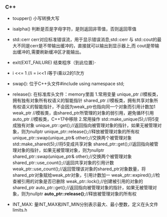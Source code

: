 ### C++
* toupper() 
    小写转换大写
* isalpha() 
    判断是否是字母字符，是则返回非零值，否则返回零值
* std::cerr 
    cerr对应标准错误流，用于显示错误消息;std::cerr 与 std::cout的最大不同是cerr是不带输出缓冲的，直接就可以输出到显示器上,而 cout是带输出缓冲的,需要刷新缓冲区才能输出。
* exit(EXIT_FAILURE) 
    结束程序（到此位置）·
* i <<= 1
    //i = i<<1  i等于i乘以2的1次方
* swap():
    位于C++头文件#include<iostream> using namespace std;
* release():
    在标准库头文件：memory里面
    1.常用变量
    unique_ptr    //模板类，拥有独有对象所有权语义的智能指针
    shared_ptr    //模板类，拥有共享对象所有权语义的智能指针，不会因为weak_ptr也指向同一个对象而引用计数加1
    weak_ptr    //模板类，由shared_ptr所管理的对象的弱引用，避免循环引用
    auto_ptr    //模板类，C++17中移除
    2.常用操作
    std::make_unique<int>(5);//将5变成独有对象
    unique_ptr::get();//返回指向被管理对象的指针，如果无被管理对象，则为nullptr
    unique_ptr::release();//释放被管理对象的所有权
    unique_ptr::swap(unique_ptr& other);//交换两个被管理对象
    std::make_shared<int>(5);//将5变成共享对象
    shared_ptr::get();//返回指向被管理对象的指针，如果无被管理对象，则为nullptr
    shared_ptr::swap(unique_ptr& other);//交换两个被管理对象
    shared_ptr::use_count();//返回共享对象的引用计数
    weak_ptr::use_count();//返回管理该对象的shared_ptr对象数量，将shared_ptr对象赋给weak_ptr对象，引用计数加一
    weak_ptr::expired();//检查被引用的对象是否已删除 
    weak_ptr::lock();//创建被引用的对象的shared_ptr 
    auto_ptr::get();//返回指向被管理对象的指针，如果无被管理对象，则为nullptr
    **auto_ptr::release()**;//释放被管理对象的所有权

* INT_MAX:
    量INT_MAX和INT_MIN分别表示最大、最小整数，定义在头文件limits.h
